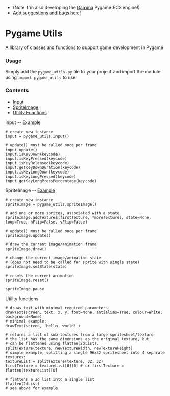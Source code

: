 - (Note: I'm also developing the [Gamma](https://github.com/rik-cross/gamma) Pygame ECS engine!)
- [Add suggestions and bugs here](https://github.com/rik-cross/pygame_utils/issues)!

# Pygame Utils
A library of classes and functions to support game development in Pygame

### Usage
Simply add the `pygame_utils.py` file to your project and import the module using `import pygame_utils` to use!

### Contents

- [Input](#input)
- [SpriteImage](#spriteImage)
- [Utility Functions](#functions)

<a name="input"></a>Input -- [Example](./inputExample.py)

```
# create new instance
input = pygame_utils.Input()

# update() must be called once per frame
input.update()
input.isKeyDown(keycode)
input.isKeyPressed(keycode)
input.isKeyReleased(keycode)
input.getKeyDownDuration(keycode)
input.isKeyLongDown(keycode)
input.isKeyLongPressed(keycode)
input.getKeyLongPressPercentage(keycode)
```
<a name="spriteImage"></a>SpriteImage -- [Example](./spriteImageExample.py)

```
# create new instance
spriteImage = pygame_utils.spriteImage()

# add one or more sprites, associated with a state
spriteImage.addTextures(firstTexture, *moreTextures, state=None, loop=True, hFlip=False, vFlip=False)

# update() must be called once per frame
spriteImage.update()

# draw the current image/animation frame
spriteImage.draw()

# change the current image/animation state
# (does not need to be called for sprite with single state)
spriteImage.setState(state)

# resets the current animation
spriteImage.reset()

spriteImage.pause
```

<a name="functions"></a>Utility functions

```
# draws text with minimal required parameters
drawText(screen, text, x, y, font=None, antialias=True, colour=White, background=None)
# minimal example:
drawText(screen, 'Hello, world!')

# returns a list of sub-textures from a large spritesheet/texture
# the list has the same dimensions as the original texture, but
# can be flattened using flatten(2dList).
splitTexture(texture, newTextureWidth, newTextureHeight)
# simple example, splitting a single 96x32 spritesheet into 4 separate textures:
textureList = splitTexture(texture, 32, 32)
firstTexture = textureList[0][0] # or firstTexture = flatten(textureList)[0]

# flattens a 2d list into a single list
flatten(2dList)
# see above for example
```
